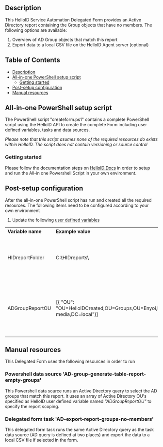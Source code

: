<!-- Description -->
## Description
This HelloID Service Automation Delegated Form provides an Active Directory report containing the Group objects that have no members. The following options are available:
 1. Overview of AD Group objects that match this report
 2. Export data to a local CSV file on the HelloID Agent server (optional)
 
<!-- TABLE OF CONTENTS -->
## Table of Contents
* [Description](#description)
* [All-in-one PowerShell setup script](#all-in-one-powershell-setup-script)
  * [Getting started](#getting-started)
* [Post-setup configuration](#post-setup-configuration)
* [Manual resources](#manual-resources)


## All-in-one PowerShell setup script
The PowerShell script "createform.ps1" contains a complete PowerShell script using the HelloID API to create the complete Form including user defined variables, tasks and data sources.

_Please note that this script asumes none of the required resources do exists within HelloID. The script does not contain versioning or source control_

### Getting started
Please follow the documentation steps on [HelloID Docs](https://docs.helloid.com/hc/en-us/articles/360017556559-Service-automation-GitHub-resources) in order to setup and run the All-in one Powershell Script in your own environment.


## Post-setup configuration
After the all-in-one PowerShell script has run and created all the required resources. The following items need to be configured according to your own environment
 1. Update the following [user defined variables](https://docs.helloid.com/hc/en-us/articles/360014169933-How-to-Create-and-Manage-User-Defined-Variables)
<table>
  <tr><td><strong>Variable name</strong></td><td><strong>Example value</strong></td><td><strong>Description</strong></td></tr>
  <tr><td>HIDreportFolder</td><td>C:\HIDreports\</td><td>Local folder on HelloID Agent server for exporting CSV reports</td></tr>
  <tr><td>ADGroupReportOU</td><td>[{ "OU": "OU=HelloIDCreated,OU=Groups,OU=Enyoi,DC=enyoi-media,DC=local"}]</td><td>Array of Active Directory OUs for scoping shown AD Group objects in this report</td></tr>
</table>

## Manual resources
This Delegated Form uses the following resources in order to run

### Powershell data source 'AD-group-generate-table-report-empty-groups'
This Powershell data source runs an Active Directory query to select the AD groups that match this report. It uses an array of Active Directory OU's specified as HelloID user defined variable named _"ADGroupReportOU"_ to specify the report scoping.

### Delegated form task 'AD-export-report-groups-no-members'
This delegated form task runs the same Active Directory query as the task data source (AD query is defined at two places) and export the data to a local CSV file if selected in the form.
